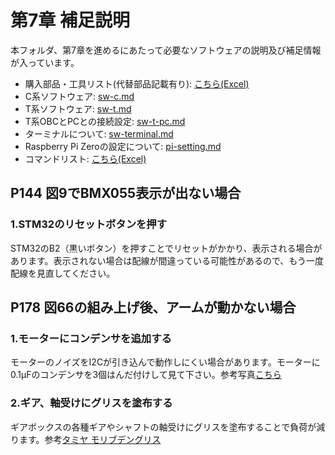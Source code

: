 # 第7章 補足説明

本フォルダ、第7章を進めるにあたって必要なソフトウェアの説明及び補足情報が入っています。

- 購入部品・工具リスト(代替部品記載有り): [こちら(Excel)](parts/RSP-01Lite_Parts_ToolList.xlsx)
- C系ソフトウェア: [sw-c.md](sw-c.md)
- T系ソフトウェア: [sw-t.md](sw-t.md)
- T系OBCとPCとの接続設定: [sw-t-pc.md](sw-t-pc.md)
- ターミナルについて: [sw-terminal.md](sw-terminal.md)
- Raspberry Pi Zeroの設定について: [pi-setting.md](pi-setting.md)
- コマンドリスト: [こちら(Excel)](design/RSP-01Lite_CommandList.xlsx)


## P144 図9でBMX055表示が出ない場合

### 1.STM32のリセットボタンを押す

STM32のB2（黒いボタン）を押すことでリセットがかかり、表示される場合があります。表示されない場合は配線が間違っている可能性があるので、もう一度配線を見直してください。


## P178 図66の組み上げ後、アームが動かない場合

### 1.モーターにコンデンサを追加する

モーターのノイズをI2Cが引き込んで動作しにくい場合があります。モーターに0.1μFのコンデンサを3個はんだ付けして見て下さい。参考写真[こちら](img/P178_fig66.jpg)

### 2.ギア、軸受けにグリスを塗布する

ギアボックスの各種ギアやシャフトの軸受けにグリスを塗布することで負荷が減ります。参考[タミヤ モリブデングリス](https://www.tamiya.com/japan/products/87022/index.html)
